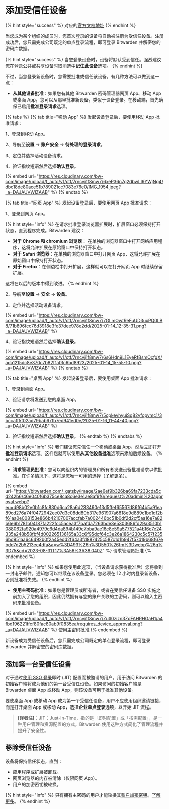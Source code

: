 # 添加受信任设备

{% hint style="success" %}
对应的[官方文档地址](https://bitwarden.com/help/add-a-trusted-device/)
{% endhint %}

当您成为某个组织的成员时，您首次登录的设备将自动被注册为受信任设备。注册成功后，您只需完成公司既定的单点登录流程，即可登录 Bitwarden 并解密您的密码库数据。

{% hint style="success" %}
当您登录设备时，设备将默认受到信任。强烈建议您在登录公共或共享设备时取消选中**记住此设备**选项。
{% endhint %}

不过，当您登录新设备时，您需要批准或信任该设备。有几种方法可以做到这一点：

* **从其他设备批准**：如果您有其他 Bitwarden 密码管理器网页 App、移动 App 或桌面 App，您可以从那里批准新设备，类似于设备登录。在移动端，首先确保已启用**批准登录请求**选项。

{% tabs %}
{% tab title="移动 App" %}
发起设备登录后，要使用移动 App 批准请求：

1、登录到移动 App。

2、导航至**设置** → **账户安全** → **待处理的登录请求**。

3、定位并选择活动设备请求。

4、验证指纹短语然后选择**确认登录**。

{% embed url="https://res.cloudinary.com/bw-com/image/upload/f_auto/v1/ctf/7rncvj1f8mw7/6xeP36n7g2dbwLI9YWjNg4/dbc18de80ace51b789021cc7083e76e0/IMG_1954.jpeg?_a=DAJAUVWIZAAB" %}
{% endtab %}

{% tab title="网页 App" %}
发起设备登录后，要使用网页 App 批准请求：

1、登录到网页 App。

{% hint style="info" %}
在请求批准登录浏览器扩展时，扩展窗口必须保持打开状态，直到程序完成。Bitwarden 建议：

* **对于 Chrome 和 chromium 浏览器**： 在单独的浏览器窗口中打开网络应用程序，这将允许扩展在原始窗口中保持打开状态。
* **对于 Safari 浏览器**：在单独的浏览器窗口中打开网页 App，这将允许扩展在原始窗口中保持打开状态。
* **对于 Firefox**：在侧边栏中打开扩展，这样就可以在打开网页 App 时继续保留扩展。

这将在以后的版本中得到改进。
{% endhint %}

2、导航至**设置** → **安全** → **设备**。

3、定位并选择活动设备请求。

{% embed url="https://res.cloudinary.com/bw-com/image/upload/f_auto/v1/ctf/7rncvj1f8mw7/7GLmOwtReFuUD3uxPQ0LB8/71b896fcc76d3918e3fe37dee978e2dd/2025-01-14_12-35-31.png?_a=DAJAUVWIZAAB" %}

4、验证指纹短语然后选择**确认登录**。

{% embed url="https://res.cloudinary.com/bw-com/image/upload/f_auto/v1/ctf/7rncvj1f8mw7/6s6Hdn9L1EyeRfBsmOcfgX/ada1215dc8e370c7b82f1a0fc6bd8923/2025-01-14_15-55-10.png?_a=DAJAUVWIZAAB" %}
{% endtab %}

{% tab title="桌面 App" %}
发起设备登录后，要使用桌面 App 批准请求：

1、登录到桌面 App。

2、验证请求将发送到您的桌面 App。

{% embed url="https://res.cloudinary.com/bw-com/image/upload/f_auto/v1/ctf/7rncvj1f8mw7/5cpkevhyuiSg82yfopvmc1/3bccaff5f02ad79bab67fb7ed941ed0e/2025-01-16_11-44-40.png?_a=DAJAUVWIZAAB" %}

3、验证指纹短语然后选择**确认登录**。
{% endtab %}
{% endtabs %}

{% hint style="info" %}
我们建议您先信任一个移动或桌面 App，然后立即打开**批准登录请求**选项。这样您就可以使用**从其他设备批准**选项来添加后续设备。
{% endhint %}

* **请求管理员批准**：您可以向组织内的管理员和所有者发送设备批准请求以供批准。在许多情况下，这将是您唯一可用的选择（[了解更多](../../../admin-console/login-with-sso/trusted-devices/approve-a-trusted-device.md)）。

{% embed url="https://bitwarden.com/_gatsby/image/2ae6ef9b326ba69fa7233cda5cd242b6/46e040f6b375ce8ca8c6e3e1ae8af9f6/request%20admin%20approval.webp?eu=d98b02e0b1c8fc830d6ca28a6d233460e13d5ffef65567d86f64b5a91ea89cd276a74f0472942ee07d3c08dd80b317e961907a6818e9d889c1be1df2bf61aa0e008153e866b42107007accfab7a002446bc51b0df2d2cf5aa16e7a82b6e6b1781b04187fa222fcc5acea3f7bafda7263bde3e5303686fd29a3510b1088062fa920a4979c6d4da894b149e7bba9ae16c8e59a577521a4b16e7e24335a248b58fbf4d002265136165a33c6f95dcf64c3e26a1864230c5c57f2356bd951aa6c6492b0f2a45edd2f64a3fd887425c587c1d1b947f57419b68f67ebdd7d2b5213ec4dfa&a=w%3D493%26h%3D550%26fm%3Dwebp%26q%3D75&cd=2023-08-31T17%3A56%3A38.040Z" %}
请求管理员批准
{% endembed %}

{% hint style="info" %}
如果您使用此选项，（当设备请求获得批准后）您将收到一封电子邮件，通知您可以继续在该设备登录。您必须在 12 小时内登录新设备，否则批准将失效。
{% endhint %}

* **使用主密码批准**：如果您是管理员或所有者，或者在受信任设备 SSO 实施之前加入了您的组织，因此仍然拥有与您的账户关联的主密码，则可以输入主密码来批准设备。

{% embed url="https://res.cloudinary.com/bw-com/image/upload/f_auto/v1/ctf/7rncvj1f8mw7/Zutl0zizn3ZdFAHRHGaH1/a4fbd196221ffcf80fac80ab9f0835ea/requires_device_approval.png?_a=DAJAUVWIZAAB" %}
使用主密码批准
{% endembed %}

新设备成为受信任设备后，您只需完成公司既定的单点登录流程，即可登录 Bitwarden 并解密您的密码库数据。

## 添加第一台受信任设备 <a href="#adding-your-first-trusted-device" id="adding-your-first-trusted-device"></a>

对于通过[使用 SSO 登录](../../../login-with-sso/about-login-with-sso.md)即时 (JIT) 配置而被邀请的用户，用于访问 Bitwarden 的初始客户端将成为他们的第一台受信任设备。如果访问的初始客户端是 Bitwarden 桌面 App 或移动 App，则该设备可用于批准其他设备。

要使桌面 App 或移动 App 成为第一个受信任设备，用户不应使用组织邀请链接，而是打开桌面 App 或移动 App，选择**企业单点登录**选项，以开始 JIT 流程。

> **\[译者注]**：JIT：Just-In-Time，指的是「即时配置」或「按需配置」，是一种用户管理和资源配置的方式。Bitwarden 使用这种方式简化了管理流程并提升了安全性。

## 移除受信任设备 <a href="#remove-a-trusted-device" id="remove-a-trusted-device"></a>

设备将保持信任状态，直到：

* 应用程序或扩展被卸载。
* 网页浏览器的内存被清除（仅限网页 App）。
* 用户的加密密钥被轮换。

{% hint style="info" %}
只有拥有主密码的用户才能轮换其[账户加密密钥](../../../security/encryption/encryption-key-rotation.md)。[了解更多](../../../admin-console/login-with-sso/trusted-devices/about-trusted-devices.md#impact-on-master-passwords)。
{% endhint %}
